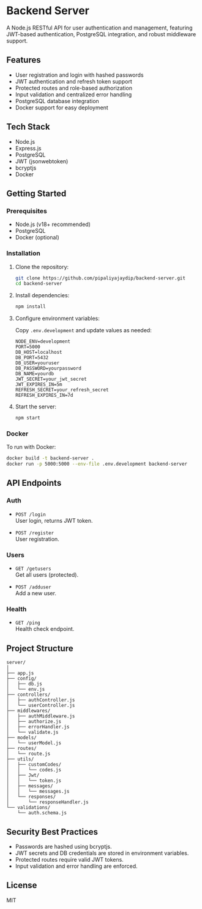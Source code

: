# Backend Server

A Node.js RESTful API for user authentication and management, featuring JWT-based authentication, PostgreSQL integration, and robust middleware support.

## Features

- User registration and login with hashed passwords
- JWT authentication and refresh token support
- Protected routes and role-based authorization
- Input validation and centralized error handling
- PostgreSQL database integration
- Docker support for easy deployment

## Tech Stack

- Node.js
- Express.js
- PostgreSQL
- JWT (jsonwebtoken)
- bcryptjs
- Docker

## Getting Started

### Prerequisites

- Node.js (v18+ recommended)
- PostgreSQL
- Docker (optional)

### Installation

1. Clone the repository:
    ```bash
    git clone https://github.com/pipaliyajaydip/backend-server.git
    cd backend-server
    ```

2. Install dependencies:
    ```bash
    npm install
    ```

3. Configure environment variables:

    Copy `.env.development` and update values as needed:
    ```
    NODE_ENV=development
    PORT=5000
    DB_HOST=localhost
    DB_PORT=5432
    DB_USER=youruser
    DB_PASSWORD=yourpassword
    DB_NAME=yourdb
    JWT_SECRET=your_jwt_secret
    JWT_EXPIRES_IN=5m
    REFRESH_SECRET=your_refresh_secret
    REFRESH_EXPIRES_IN=7d
    ```

4. Start the server:
    ```bash
    npm start
    ```

### Docker

To run with Docker:
```bash
docker build -t backend-server .
docker run -p 5000:5000 --env-file .env.development backend-server
```

## API Endpoints

### Auth

- `POST /login`  
  User login, returns JWT token.

- `POST /register`  
  User registration.

### Users

- `GET /getusers`  
  Get all users (protected).

- `POST /adduser`  
  Add a new user.

### Health

- `GET /ping`  
  Health check endpoint.

## Project Structure

```
server/
│
├── app.js
├── config/
│   ├── db.js
│   └── env.js
├── controllers/
│   ├── authController.js
│   └── userController.js
├── middlewares/
│   ├── authMiddleware.js
│   ├── authorize.js
│   ├── errorHandler.js
│   └── validate.js
├── models/
│   └── userModel.js
├── routes/
│   └── route.js
├── utils/
│   ├── customCodes/
│   │   └── codes.js
│   ├── Jwt/
│   │   └── token.js
│   ├── messages/
│   │   └── messages.js
│   └── responses/
│       └── responseHandler.js
└── validations/
    └── auth.schema.js
```

## Security Best Practices

- Passwords are hashed using bcryptjs.
- JWT secrets and DB credentials are stored in environment variables.
- Protected routes require valid JWT tokens.
- Input validation and error handling are enforced.

## License

MIT

